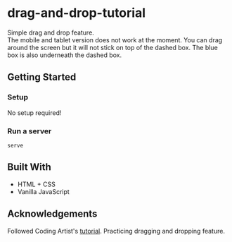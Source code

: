 # drag-and-drop-tutorial
Simple drag and drop feature. 
<br>
The mobile and tablet version does not work at the moment. You can drag around the screen but it will not stick on top of the dashed box. The blue box is also underneath the dashed box.

## Getting Started
### Setup

No setup required!

### Run a server
```
serve
```

## Built With
- HTML + CSS
- Vanilla JavaScript

## Acknowledgements
Followed Coding Artist's [tutorial](https://www.youtube.com/watch?v=A-sD3FjRbO8&t=1s). Practicing dragging and dropping feature.
